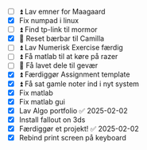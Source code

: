 - [ ] ⏫  Lav emner for Maagaard
- [x] Fix numpad i linux
- [ ] ⏫  Find tp-link til mormor
- [x] 🔺  Reset bærbar til Camilla
- [ ] ⏫  Lav Numerisk Exercise færdig
- [ ] ⏫  Få matlab til at køre på razer
- [ ] 🔽   Få lavet dele til gevær
- [x] ⏫ Færdiggør Assignment template
- [x] ⏫ Få sat gamle noter ind i nyt system
- [x] Fix matlab
- [x] Fix matlab gui
- [x] Lav Algo portfolio ✅ 2025-02-02
- [x] Install fallout on 3ds
- [x] Færdiggør et projekt! ✅ 2025-02-02
- [x] Rebind print screen på keyboard